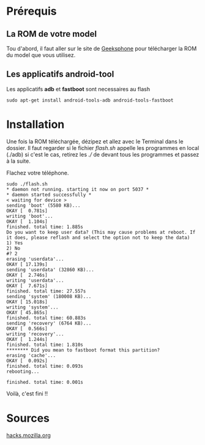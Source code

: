 # Prérequis
## La ROM de votre model
Tou d'abord, il faut aller sur le site de [Geeksphone](http://downloads.geeksphone.com/) pour télécharger la ROM du model que vous utilisez.
## Les applicatifs android-tool
Les applicatifs **adb** et **fastboot** sont necessaires au flash

```
sudo apt-get install android-tools-adb android-tools-fastboot
```

# Installation
Une fois la ROM téléchargée, dézipez et allez avec le Terminal dans le dossier. Il faut regarder si le fichier *flash.sh* appelle les programmes en local (./adb) si c'est le cas, retirez les *./* de devant tous les programmes et passez à la suite.

Flachez votre téléphone.
```
sudo ./flash.sh
* daemon not running. starting it now on port 5037 *
* daemon started successfully *
< waiting for device >
sending 'boot' (5580 KB)...
OKAY [  0.781s]
writing 'boot'...
OKAY [  1.104s]
finished. total time: 1.885s
Do you want to keep user data? (This may cause problems at reboot. If it does, please reflash and select the option not to keep the data)
1) Yes
2) No
#? 2
erasing 'userdata'...
OKAY [ 17.139s]
sending 'userdata' (32860 KB)...
OKAY [  2.746s]
writing 'userdata'...
OKAY [  7.671s]
finished. total time: 27.557s
sending 'system' (180008 KB)...
OKAY [ 15.018s]
writing 'system'...
OKAY [ 45.865s]
finished. total time: 60.883s
sending 'recovery' (6764 KB)...
OKAY [  0.566s]
writing 'recovery'...
OKAY [  1.244s]
finished. total time: 1.810s
******** Did you mean to fastboot format this partition?
erasing 'cache'...
OKAY [  0.092s]
finished. total time: 0.093s
rebooting...

finished. total time: 0.001s
```

Voilà, c'est fini !!

# Sources
[hacks.mozilla.org](https://hacks.mozilla.org/2013/06/updating-and-tweaking-your-firefox-os-developer-preview-phonegeeksphone/)
